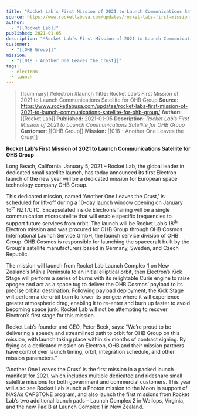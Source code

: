 ```yaml
---
title: "Rocket Lab’s First Mission of 2021 to Launch Communications Satellite for OHB Group "
source: https://www.rocketlabusa.com/updates/rocket-labs-first-mission-of-2021-to-launch-communications-satellite-for-ohb-group/
author:
  - "[[Rocket Lab]]"
published: 2021-01-05
description: "*Rocket Lab’s First Mission of 2021 to Launch Communications Satellite for OHB Group*"
customer:
  - "[[OHB Group]]"
mission:
  - "[[018 - Another One Leaves the Crust]]"
tags:
  - electron
  - launch
---
```

>[!summary]
#electron #launch
**Title:** Rocket Lab’s First Mission of 2021 to Launch Communications Satellite for OHB Group 
**Source:** https://www.rocketlabusa.com/updates/rocket-labs-first-mission-of-2021-to-launch-communications-satellite-for-ohb-group/
**Author:** [[Rocket Lab]]
**Published:** 2021-01-05
**Description:** *Rocket Lab’s First Mission of 2021 to Launch Communications Satellite for OHB Group*
**Customer:** [[OHB Group]]
**Mission:** [[018 - Another One Leaves the Crust]]

**Rocket Lab’s First Mission of 2021 to Launch Communications Satellite for OHB Group**

Long Beach, California. January 5, 2021 – Rocket Lab, the global leader in dedicated small satellite launch, has today announced its first Electron launch of the new year will be a dedicated mission for European space technology company OHB Group.

This dedicated mission, named ‘Another One Leaves the Crust,’ is scheduled for lift-off during a 10-day launch window opening on January 16<sup>th</sup> NZT/UTC. Encapsulated inside Electron’s fairing will be a single communication microsatellite that will enable specific frequencies to support future services from orbit. The launch will be Rocket Lab’s 18<sup>th</sup> Electron mission and was procured for OHB Group through OHB Cosmos International Launch Service GmbH, the launch service division of OHB Group. OHB Cosmos is responsible for launching the spacecraft built by the Group's satellite manufacturers based in Germany, Sweden, and Czech Republic.

The mission will launch from Rocket Lab Launch Complex 1 on New Zealand’s Māhia Peninsula to an initial elliptical orbit, then Electron’s Kick Stage will perform a series of burns with its relightable Curie engine to raise apogee and act as a space tug to deliver the OHB Cosmos’ payload to its precise orbital destination. Following payload deployment, the Kick Stage will perform a de-orbit burn to lower its perigee where it will experience greater atmospheric drag, enabling it to re-enter and burn up faster to avoid becoming space junk. Rocket Lab will not be attempting to recover Electron’s first stage for this mission.

Rocket Lab’s founder and CEO, Peter Beck, says: “We’re proud to be delivering a speedy and streamlined path to orbit for OHB Group on this mission, with launch taking place within six months of contract signing. By flying as a dedicated mission on Electron, OHB and their mission partners have control over launch timing, orbit, integration schedule, and other mission parameters.”

‘Another One Leaves the Crust’ is the first mission in a packed launch manifest for 2021, which includes multiple dedicated and rideshare small satellite missions for both government and commercial customers. This year will also see Rocket Lab launch a Photon mission to the Moon in support of NASA’s CAPSTONE program, and also launch the first missions from Rocket Lab’s two additional launch pads – Launch Complex 2 in Wallops, Virginia, and the new Pad B at Launch Complex 1 in New Zealand.